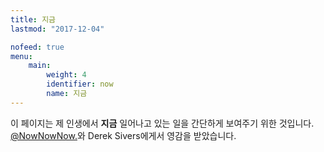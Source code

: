 ```yaml
---
title: 지금
lastmod: "2017-12-04"

nofeed: true
menu:
    main:
        weight: 4
        identifier: now
        name: 지금
---
```


이 페이지는 제 인생에서 **지금** 일어나고 있는 일을 간단하게 보여주기 위한 것입니다. [@NowNowNow.](https://nownownow.com/)와 Derek Sivers에게서 영감을 받았습니다.